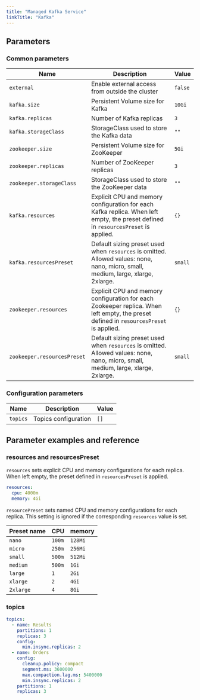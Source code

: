 ```yaml
---
title: "Managed Kafka Service"
linkTitle: "Kafka"
---
```



## Parameters

### Common parameters

| Name                        | Description                                                                                                                            | Value   |
| --------------------------- | -------------------------------------------------------------------------------------------------------------------------------------- | ------- |
| `external`                  | Enable external access from outside the cluster                                                                                        | `false` |
| `kafka.size`                | Persistent Volume size for Kafka                                                                                                       | `10Gi`  |
| `kafka.replicas`            | Number of Kafka replicas                                                                                                               | `3`     |
| `kafka.storageClass`        | StorageClass used to store the Kafka data                                                                                              | `""`    |
| `zookeeper.size`            | Persistent Volume size for ZooKeeper                                                                                                   | `5Gi`   |
| `zookeeper.replicas`        | Number of ZooKeeper replicas                                                                                                           | `3`     |
| `zookeeper.storageClass`    | StorageClass used to store the ZooKeeper data                                                                                          | `""`    |
| `kafka.resources`           | Explicit CPU and memory configuration for each Kafka replica. When left empty, the preset defined in `resourcesPreset` is applied.     | `{}`    |
| `kafka.resourcesPreset`     | Default sizing preset used when `resources` is omitted. Allowed values: none, nano, micro, small, medium, large, xlarge, 2xlarge.      | `small` |
| `zookeeper.resources`       | Explicit CPU and memory configuration for each Zookeeper replica. When left empty, the preset defined in `resourcesPreset` is applied. | `{}`    |
| `zookeeper.resourcesPreset` | Default sizing preset used when `resources` is omitted. Allowed values: none, nano, micro, small, medium, large, xlarge, 2xlarge.      | `small` |

### Configuration parameters

| Name     | Description          | Value |
| -------- | -------------------- | ----- |
| `topics` | Topics configuration | `[]`  |

## Parameter examples and reference

### resources and resourcesPreset

`resources` sets explicit CPU and memory configurations for each replica.
When left empty, the preset defined in `resourcesPreset` is applied.

```yaml
resources:
  cpu: 4000m
  memory: 4Gi
```

`resourcePreset` sets named CPU and memory configurations for each replica.
This setting is ignored if the corresponding `resources` value is set.

| Preset name | CPU    | memory  |
|-------------|--------|---------|
| `nano`      | `100m` | `128Mi` |
| `micro`     | `250m` | `256Mi` |
| `small`     | `500m` | `512Mi` |
| `medium`    | `500m` | `1Gi`   |
| `large`     | `1`    | `2Gi`   |
| `xlarge`    | `2`    | `4Gi`   |
| `2xlarge`   | `4`    | `8Gi`   |


### topics

```yaml
topics:
  - name: Results
    partitions: 1
    replicas: 3
    config:
      min.insync.replicas: 2
  - name: Orders
    config:
      cleanup.policy: compact
      segment.ms: 3600000
      max.compaction.lag.ms: 5400000
      min.insync.replicas: 2
    partitions: 1
    replicas: 3
```
